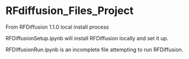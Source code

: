 # RFdiffusion_Files_Project
From RFDiffusion 1.1.0 local install process

RFDiffusionSetup.ipynb will install RFDiffusion locally and set it up.

RFDiffusionRun.ipynb is an incomplete file attempting to run RFDiffusion. 
